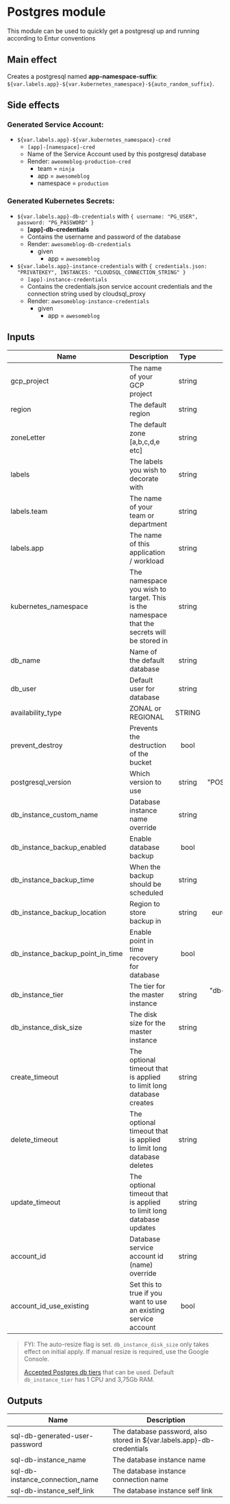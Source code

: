 # Postgres module

This module can be used to quickly get a postgresql up and running according to Entur conventions

## Main effect

Creates a postgresql named **app-namespace-suffix**: `${var.labels.app}-${var.kubernetes_namespace}-${auto_random_suffix}`.

## Side effects

### Generated Service Account:

- `${var.labels.app}-${var.kubernetes_namespace}-cred`
  - `[app]-[namespace]-cred`
  - Name of the Service Account used by this postgresql database
  - Render: `aweomeblog-production-cred`
    - team = `ninja`
    - app = `awesomeblog`
    - namespace = `production`

### Generated Kubernetes Secrets:

- `${var.labels.app}-db-credentials` with `{ username: "PG_USER", password: "PG_PASSWORD" }`
  - **[app]-db-credentials**
  - Contains the username and password of the database
  - Render: `awesomeblog-db-credentials`
    - given
      - app = `awesomeblog`
- `${var.labels.app}-instance-credentials` with `{ credentials.json: "PRIVATEKEY", INSTANCES: "CLOUDSQL_CONNECTION_STRING" }`
  - `[app]-instance-credentials`
  - Contains the credentials.json service account credentials and the connection string used by cloudsql_proxy
  - Render: `awesomeblog-instance-credentials`
    - given
      - app = `awesomeblog`

## Inputs

| Name                             | Description                                                                                |  Type  |      Default       | Required |
| -------------------------------- | ------------------------------------------------------------------------------------------ | :----: | :----------------: | :------: |
| gcp_project                      | The name of your GCP project                                                               | string |        n/a         |   yes    |
| region                           | The default region                                                                         | string |        n/a         |   yes    |
| zoneLetter                       | The default zone [a,b,c,d,e etc]                                                           | string |        n/a         |   yes    |
| labels                           | The labels you wish to decorate with                                                       | string |        n/a         |   yes    |
| labels.team                      | The name of your team or department                                                        | string |        n/a         |   yes    |
| labels.app                       | The name of this application / workload                                                    | string |        n/a         |   yes    |
| kubernetes_namespace             | The namespace you wish to target. This is the namespace that the secrets will be stored in | string |        n/a         |   yes    |
| db_name                          | Name of the default database                                                               | string |        n/a         |   yes    |
| db_user                          | Default user for database                                                                  | string |        n/a         |   yes    |
| availability_type                | ZONAL or REGIONAL                                                                          | STRING |       ZONAL        |    no    |
| prevent_destroy                  | Prevents the destruction of the bucket                                                     |  bool  |       false        |    no    |
| postgresql_version               | Which version to use                                                                       | string |   "POSTGRES_9_6"   |    no    |
| db_instance_custom_name          | Database instance name override                                                            | string |         ""         |    no    |
| db_instance_backup_enabled       | Enable database backup                                                                     |  bool  |        true        |    no    |
| db_instance_backup_time          | When the backup should be scheduled                                                        | string |      "04:00"       |    no    |
| db_instance_backup_location      | Region to store backup in                                                                  | string |   europe-north1    |    no    |
| db_instance_backup_point_in_time | Enable point in time recovery for database                                                 |  bool  |       false        |    no    |
| db_instance_tier                 | The tier for the master instance                                                           | string | "db-custom-1-3840" |    no    |
| db_instance_disk_size            | The disk size for the master instance                                                      | string |        "10"        |    no    |
| create_timeout                   | The optional timeout that is applied to limit long database creates                        | string |       "10m"        |    no    |
| delete_timeout                   | The optional timeout that is applied to limit long database deletes                        | string |       "10m"        |    no    |
| update_timeout                   | The optional timeout that is applied to limit long database updates                        | string |       "10m"        |    no    |
| account_id                       | Database service account id (name) override                                                | string |         ""         |    no    |
| account_id_use_existing          | Set this to true if you want to use an existing service account                            |  bool  |       false        |    no    |

> FYI: The auto-resize flag is set. `db_instance_disk_size` only takes effect on initial apply. If manual resize is required, use the Google Console.
>
> [Accepted Postgres db tiers](https://cloud.google.com/sql/docs/postgres/create-instance#machine-types) that can be used. Default `db_instance_tier` has 1 CPU and 3,75Gb RAM.

## Outputs

| Name                            | Description                                                             |
| ------------------------------- | ----------------------------------------------------------------------- |
| sql-db-generated-user-password  | The database password, also stored in \${var.labels.app}-db-credentials |
| sql-db-instance_name            | The database instance name                                              |
| sql-db-instance_connection_name | The database instance connection name                                   |
| sql-db-instance_self_link       | The database instance self link                                         |
